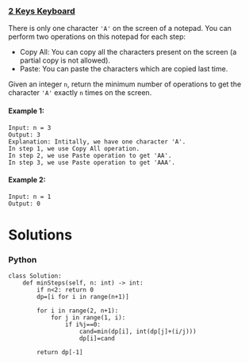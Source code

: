 ### [2 Keys Keyboard](https://leetcode.com/problems/2-keys-keyboard/) <br>

There is only one character `'A'` on the screen of a notepad. You can perform two operations on this notepad for each step:

 - Copy All: You can copy all the characters present on the screen (a partial copy is not allowed).
 - Paste: You can paste the characters which are copied last time.

Given an integer `n`, return the minimum number of operations to get the character `'A'` exactly `n` times on the screen.


#### Example 1:

```
Input: n = 3
Output: 3
Explanation: Intitally, we have one character 'A'.
In step 1, we use Copy All operation.
In step 2, we use Paste operation to get 'AA'.
In step 3, we use Paste operation to get 'AAA'.

```

#### Example 2:

```
Input: n = 1
Output: 0

```

# Solutions

### Python
```
class Solution:
    def minSteps(self, n: int) -> int:
        if n<2: return 0
        dp=[i for i in range(n+1)]
                
        for i in range(2, n+1):
            for j in range(1, i):
                if i%j==0:
                    cand=min(dp[i], int(dp[j]+(i/j)))
                    dp[i]=cand

        return dp[-1]

```
